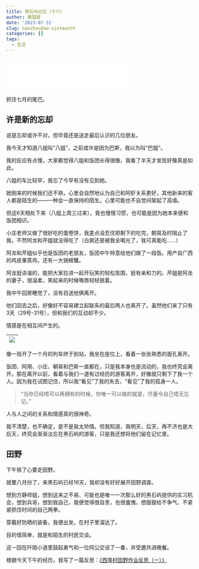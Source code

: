 ```yaml
---
title: 黑石屿记忆（十六）
author: 黄国政
date: '2023-07-31'
slug: naozhoudao-sixteenth
categories: []
tags:
  - 生活
---
```


<iframe frameborder="no" border="0" marginwidth="0" marginheight="0" width=330 height=86 src="//music.163.com/outchain/player?type=2&id=443823&auto=1&height=66"></iframe>

抓住七月的尾巴。

<!--more-->

## 许是新的忘却

说是忘却或许不对，但毕竟还是送走最后认识的几位朋友。

我今天才知道八姐叫“八姐”，之前或许是因为巴斯，我以为叫“巴姐”。

我的反应有点慢，大家都觉得八姐和饭团长得很像，我看了半天才发现好像真是如此。

八姐的车比较早，我忘了今早有没有见到她。

她刚来的时候我们还不熟，心里会自然地认为自己和阿虾关系更好，其他新来的客人都是陌生的——一种会一直保持的陌生。心里可能也不自觉间架起了高墙。

但这6天相处下来（八姐上周三过来），竟也慢慢习惯，也可能是因为她本来便和饭团相识。

小庄老师又做了很好吃的蛋卷饼，我差点没忍住把剩下的吃完，朝易及时阻止了我，不然阿龙和芹姐就没得吃了（白粥还是被我全喝光了，我可真能吃……）

阿龙和芹姐似乎也是饭团的老朋友，饭团中午特意给他们做了一段饭。用产自广西的鸡皮果蒸鸡，还有一大锅螃蟹。

阿龙挺诙谐的，能把大家拉进一起开玩笑的轻松氛围，挺有亲和力的。芹姐是阿龙的妻子，很温柔，笑起来的时候嘴唇轻轻抿着。

我中午回房睡觉了，没有目送他俩离开。

他们回去之后，好像好不容易建立起联系的最后两人也离开了。虽然他们来了只有3天（29号-31号），但和我们的互动却不少。

情感是在相互间产生的。

|![](/images/posts/2023/07/07-31-lieche1.gif)|
|:-:|

像一班开了一个月的列车终于到站，我坐在座位上，看着一张张熟悉的面孔离开。

饭团、阿用、小庄、朝易和巴斯一直都在，只是我本身也是流动的，我也终究会离开。那在离开以前，看着与我们一道有过经历的游客离开，好像就只剩下了我一个人。因为我在试图记住，所以我“看见”了我的失去，“看见”了我的孤身一人。

> “当你已经唔可以再拥有的时候，你唯一可以做的就是，尽量令自己唔无忘记。”

人与人之间的关系和情感真的很神奇。

我不清楚，也不确定，是不是我太矫情。但我知道，我明天，后天，再不济也是大后天，终究会渐渐淡忘在黑石屿的游客，只是我还想将他们留在记忆里。

## 田野

下午铁了心要走田野。

就要八月份了，来黑石屿已经16天，我却没有好好展开田野调查。

想到方静师姐，想到这来之不易、可能也是唯一一次那么好的黑石屿提供的实习机会，想到兵哥，想到我自己，我便觉得很自责，也很羞愧，想狠狠给不争气、不紧紧抓住时间的自己两拳。

穿戴好防晒的装备，我便出发，在村子里溜达了。

目的很简单，就是和陌生的村民交谈。

这一回在阡陌小道里鼓起勇气和一位阿公交谈了一番，并受邀共进晚餐。

根据今天下午的经历，我写了一篇反思：[《西埠村田野作业反思（一）》](https://guozheng.rbind.io/write/reflections-on-fieldwork/)